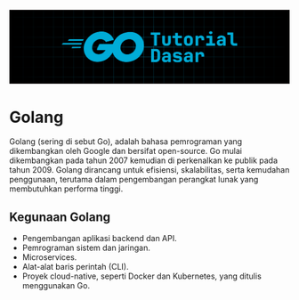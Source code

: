 ![tutorial go](./images/go.png)

# Golang

Golang (sering di sebut Go), adalah bahasa pemrograman yang dikembangkan oleh Google dan bersifat open-source. Go mulai dikembangkan pada tahun 2007 kemudian di perkenalkan ke publik pada tahun 2009. Golang dirancang untuk efisiensi, skalabilitas, serta kemudahan penggunaan, terutama dalam pengembangan perangkat lunak yang membutuhkan performa tinggi.

## Kegunaan Golang

- Pengembangan aplikasi backend dan API.
- Pemrograman sistem dan jaringan.
- Microservices.
- Alat-alat baris perintah (CLI).
- Proyek cloud-native, seperti Docker dan Kubernetes, yang ditulis menggunakan Go.
